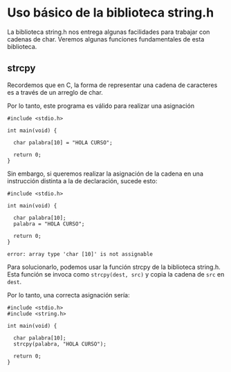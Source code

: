 # Uso básico de la biblioteca string.h

La biblioteca string.h nos entrega algunas facilidades para trabajar con cadenas de char. Veremos algunas funciones fundamentales de esta biblioteca.

## strcpy

Recordemos que en C, la forma de representar una cadena de caracteres es a través de un arreglo de char.

Por lo tanto, este programa es válido para realizar una asignación

```
#include <stdio.h>

int main(void) {

  char palabra[10] = "HOLA CURSO";
  
  return 0;
}
```

Sin embargo, si queremos realizar la asignación de la cadena en una instrucción distinta a la de declaración, sucede esto:

```
#include <stdio.h>

int main(void) {

  char palabra[10];
  palabra = "HOLA CURSO";
  
  return 0;
}
```
`error: array type 'char [10]' is not assignable`

Para solucionarlo, podemos usar la función strcpy de la biblioteca string.h. Esta función se invoca como  `strcpy(dest, src)` y copia la cadena de `src` en `dest`.

Por lo tanto, una correcta asignación sería:
```
#include <stdio.h>
#include <string.h>

int main(void) {

  char palabra[10];
  strcpy(palabra, "HOLA CURSO");
  
  return 0;
}
```

